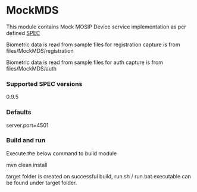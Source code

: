 # MockMDS

This module contains Mock MOSIP Device service implementation as per defined [SPEC](https://docs.mosip.io/platform/biometrics/mosip-device-service-specification) 

Biometric data is read from sample files for registration capture is from 
files/MockMDS/registration

Biometric data is read from sample files for auth capture is from 
files/MockMDS/auth

### Supported SPEC versions

0.9.5

### Defaults

server.port=4501

### Build and run

Execute the below command to build module

mvn clean install

target folder is created on successful build, run.sh / run.bat executable can be found under target folder.